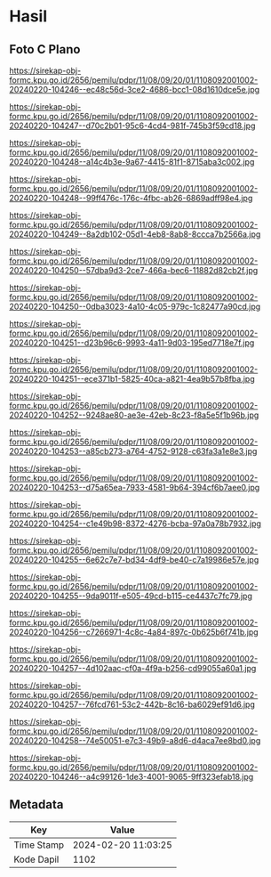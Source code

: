 # Hasil

## Foto C Plano

https://sirekap-obj-formc.kpu.go.id/2656/pemilu/pdpr/11/08/09/20/01/1108092001002-20240220-104246--ec48c56d-3ce2-4686-bcc1-08d1610dce5e.jpg

https://sirekap-obj-formc.kpu.go.id/2656/pemilu/pdpr/11/08/09/20/01/1108092001002-20240220-104247--d70c2b01-95c6-4cd4-981f-745b3f59cd18.jpg

https://sirekap-obj-formc.kpu.go.id/2656/pemilu/pdpr/11/08/09/20/01/1108092001002-20240220-104248--a14c4b3e-9a67-4415-81f1-8715aba3c002.jpg

https://sirekap-obj-formc.kpu.go.id/2656/pemilu/pdpr/11/08/09/20/01/1108092001002-20240220-104248--99ff476c-176c-4fbc-ab26-6869adff98e4.jpg

https://sirekap-obj-formc.kpu.go.id/2656/pemilu/pdpr/11/08/09/20/01/1108092001002-20240220-104249--8a2db102-05d1-4eb8-8ab8-8ccca7b2566a.jpg

https://sirekap-obj-formc.kpu.go.id/2656/pemilu/pdpr/11/08/09/20/01/1108092001002-20240220-104250--57dba9d3-2ce7-466a-bec6-11882d82cb2f.jpg

https://sirekap-obj-formc.kpu.go.id/2656/pemilu/pdpr/11/08/09/20/01/1108092001002-20240220-104250--0dba3023-4a10-4c05-979c-1c82477a90cd.jpg

https://sirekap-obj-formc.kpu.go.id/2656/pemilu/pdpr/11/08/09/20/01/1108092001002-20240220-104251--d23b96c6-9993-4a11-9d03-195ed7718e7f.jpg

https://sirekap-obj-formc.kpu.go.id/2656/pemilu/pdpr/11/08/09/20/01/1108092001002-20240220-104251--ece371b1-5825-40ca-a821-4ea9b57b8fba.jpg

https://sirekap-obj-formc.kpu.go.id/2656/pemilu/pdpr/11/08/09/20/01/1108092001002-20240220-104252--9248ae80-ae3e-42eb-8c23-f8a5e5f1b96b.jpg

https://sirekap-obj-formc.kpu.go.id/2656/pemilu/pdpr/11/08/09/20/01/1108092001002-20240220-104253--a85cb273-a764-4752-9128-c63fa3a1e8e3.jpg

https://sirekap-obj-formc.kpu.go.id/2656/pemilu/pdpr/11/08/09/20/01/1108092001002-20240220-104253--d75a65ea-7933-4581-9b64-394cf6b7aee0.jpg

https://sirekap-obj-formc.kpu.go.id/2656/pemilu/pdpr/11/08/09/20/01/1108092001002-20240220-104254--c1e49b98-8372-4276-bcba-97a0a78b7932.jpg

https://sirekap-obj-formc.kpu.go.id/2656/pemilu/pdpr/11/08/09/20/01/1108092001002-20240220-104255--6e62c7e7-bd34-4df9-be40-c7a19986e57e.jpg

https://sirekap-obj-formc.kpu.go.id/2656/pemilu/pdpr/11/08/09/20/01/1108092001002-20240220-104255--9da9011f-e505-49cd-b115-ce4437c7fc79.jpg

https://sirekap-obj-formc.kpu.go.id/2656/pemilu/pdpr/11/08/09/20/01/1108092001002-20240220-104256--c7266971-4c8c-4a84-897c-0b625b6f741b.jpg

https://sirekap-obj-formc.kpu.go.id/2656/pemilu/pdpr/11/08/09/20/01/1108092001002-20240220-104257--4d102aac-cf0a-4f9a-b256-cd99055a60a1.jpg

https://sirekap-obj-formc.kpu.go.id/2656/pemilu/pdpr/11/08/09/20/01/1108092001002-20240220-104257--76fcd761-53c2-442b-8c16-ba6029ef91d6.jpg

https://sirekap-obj-formc.kpu.go.id/2656/pemilu/pdpr/11/08/09/20/01/1108092001002-20240220-104258--74e50051-e7c3-49b9-a8d6-d4aca7ee8bd0.jpg

https://sirekap-obj-formc.kpu.go.id/2656/pemilu/pdpr/11/08/09/20/01/1108092001002-20240220-104246--a4c99126-1de3-4001-9065-9ff323efab18.jpg


## Metadata

| Key        | Value               |
| ---------- | ------------------- |
| Time Stamp | 2024-02-20 11:03:25 |
| Kode Dapil | 1102                |



